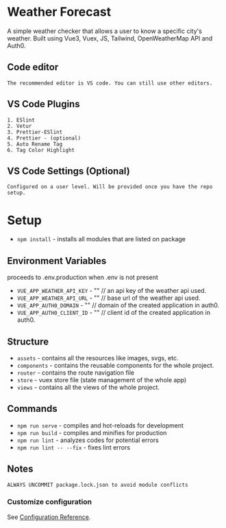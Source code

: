 # Weather Forecast
A simple weather checker that allows a user to know a specific city's weather. Built using Vue3, Vuex, JS, Tailwind, OpenWeatherMap API and Auth0.

## Code editor
```
The recommended editor is VS code. You can still use other editors. 
```

## VS Code Plugins
```
1. ESlint
2. Vetur
3. Prettier-ESlint
4. Prettier - (optional)
5. Auto Rename Tag
6. Tag Color Highlight
```

## VS Code Settings (Optional)
```
Configured on a user level. Will be provided once you have the repo setup. 
```


# Setup
- `npm install` - installs all modules that are listed on package


## Environment Variables
proceeds to .env.production when .env is not present

- `VUE_APP_WEATHER_API_KEY` - "" // an api key of the weather api used.
- `VUE_APP_WEATHER_API_URL` - "" // base url of the weather api used.
- `VUE_APP_AUTH0_DOMAIN` - "" // domain of the created application in auth0.
- `VUE_APP_AUTH0_CLIENT_ID` - "" // client id of the created application in auth0.


## Structure

- `assets` - contains all the resources like images, svgs, etc.
- `components` - contains the reusable components for the whole project.
- `router` - contains the route navigation file
- `store` - vuex store file (state management of the whole app)
- `views` - contains all the views of the whole project.


## Commands
- `npm run serve` - compiles and hot-reloads for development
- `npm run build` - compiles and minifies for production
- `npm run lint` - analyzes codes for potential errors
- `npm run lint -- --fix` - fixes lint errors


## Notes
```
ALWAYS UNCOMMIT package.lock.json to avoid module conflicts
```


### Customize configuration
See [Configuration Reference](https://cli.vuejs.org/config/).

